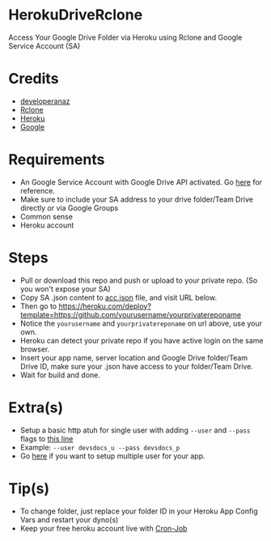 # HerokuDriveRclone
Access Your Google Drive Folder via Heroku using Rclone and Google Service Account (SA)

# Credits 
  - <a href="https://github.com/developeranaz">developeranaz</a>
  - <a href="https://rclone.org">Rclone</a>
  - <a href="https://heroku.com">Heroku</a>
  - <a href="https://google.com">Google</a>
  
# Requirements
  - An Google Service Account with Google Drive API activated. Go <a href="https://github.com/xyou365/AutoRclone#step-2-generate-service-accounts-what-is-service-account-how-to-use-service-account-in-rclone">here</a> for reference.
  - Make sure to include your SA address to your drive folder/Team Drive directly or via Google Groups
  - Common sense
  - Heroku account
  
# Steps
  - Pull or download this repo and push or upload to your private repo. (So you won't expose your SA)
  - Copy SA .json content to <a href="acc.json">acc.json</a> file, and visit URL below.
  - Then go to https://heroku.com/deploy?template=https://github.com/yourusername/yourprivatereponame
  - Notice the `yourusername` and `yourprivatereponame` on url above, use your own.
  - Heroku can detect your private repo if you have active login on the same browser.
  - Insert your app name, server location and Google Drive folder/Team Drive ID, make sure your .json have access to your folder/Team Drive.
  - Wait for build and done.

# Extra(s)
  - Setup a basic http atuh for single user with adding `--user` and `--pass` flags to <a href="entrypoint.sh#5">this line</a>
  - Example: `--user devsdocs_u --pass devsdocs_p`
  - Go <a href="https://rclone.org/commands/rclone_serve_http/#authentication">here</a> if you want to setup multiple user for your app.

# Tip(s)
  - To change folder, just replace your folder ID in your Heroku App Config Vars and restart your dyno(s)
  - Keep your free heroku account live with <a href="https://cron-job.org">Cron-Job</a>
